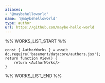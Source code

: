 ```yaml
---
aliases:
- '@maybehelloworld'
name: '@maybehelloworld'
type: author
url: https://github.com/maybe-hello-world
---
```



%% WORKS_LIST_START %%

```datacorejsx
const { AuthorWorks } = await dc.require('basement/datacore/authors.jsx');
return function View() {
    return <AuthorWorks/>
}
```
%% WORKS_LIST_END %%